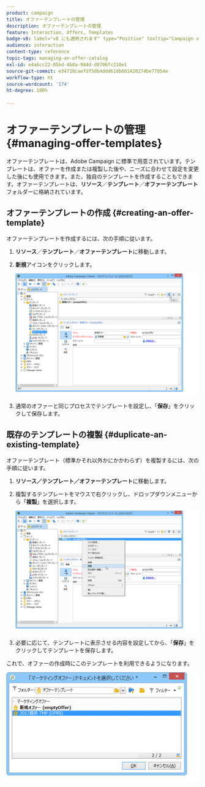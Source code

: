 ```yaml
---
product: campaign
title: オファーテンプレートの管理
description: オファーテンプレートの管理
feature: Interaction, Offers, Templates
badge-v8: label="v8 にも適用されます" type="Positive" tooltip="Campaign v8 にも適用されます"
audience: interaction
content-type: reference
topic-tags: managing-an-offer-catalog
exl-id: e4a6cc22-05bd-4b8a-984d-d0706fc210e1
source-git-commit: e34718caefdf5db4ddd61db601420274be77054e
workflow-type: ht
source-wordcount: '174'
ht-degree: 100%

---
```


# オファーテンプレートの管理{#managing-offer-templates}



オファーテンプレートは、Adobe Campaign に標準で用意されています。テンプレートは、オファーを作成または複製した後や、ニーズに合わせて設定を変更した後にも使用できます。また、独自のテンプレートを作成することもできます。オファーテンプレートは、**リソース**／**テンプレート**／**オファーテンプレート**&#x200B;フォルダーに格納されています。

## オファーテンプレートの作成 {#creating-an-offer-template}

オファーテンプレートを作成するには、次の手順に従います。

1. **リソース**／**テンプレート**／**オファーテンプレート**&#x200B;に移動します。
1. **新規**&#x200B;アイコンをクリックします。

   ![](assets/offer_model_001.png)

1. 通常のオファーと同じプロセスでテンプレートを設定し、「**保存**」をクリックして保存します。

## 既存のテンプレートの複製 {#duplicate-an-existing-template}

オファーテンプレート（標準かそれ以外かにかかわらず）を複製するには、次の手順に従います。

1. **リソース／テンプレート／オファーテンプレート**&#x200B;に移動します。
1. 複製するテンプレートをマウスで右クリックし、ドロップダウンメニューから「**複製**」を選択します。

   ![](assets/offer_model_002.png)

1. 必要に応じて、テンプレートに表示させる内容を設定してから、「**保存**」をクリックしてテンプレートを保存します。

これで、オファーの作成時にこのテンプレートを利用できるようになります。

![](assets/offer_modelcreated_001.png)
